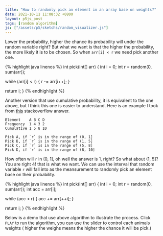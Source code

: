 ```yaml
---
title: "How to randomly pick an element in an array base on weights?"
date: 2021-10-11 11:08:32 +0800
layout: p5js_post
tags: [random algorithm]
js: ["/assets/p5/sketchs/random_visualizer.js"]
---
```


Lower the probability, higher the chance its probability will under the random
variable right? But what we want is that the higher the probability, the more
likely it is to be chosen. So when `arr[i] < r` we need pick another one.

{% highlight java linenos %}
int pick(int[] arr) {
  int i = 0;
  int r = random(0, sum(arr));

  while (arr[i] < r) {
    r -= arr[i++];
  }

  return i;
}
{% endhighlight %}



Another version that use cumulative probability, it is equivalent to the one
above, but I think this one is easier to understand. Here is an example I took
from [this](https://stackoverflow.com/questions/17250568/randomly-choosing-from-a-list-with-weighted-probabilities) stackoverflow answer.

```
Element    A B C D
Frequency  1 4 3 2
Cumulative 1 5 8 10

Pick A, if `r` is in the range of (0, 1]
Pick B, if `r` is in the range of (1, 5]
Pick C, if `r` is in the range of (5, 8]
Pick D, if `r` is in the range of (8, 10]
```

How often will `r` in (0, 1], oh well the answer is 1, right? So what about (1,
5]? You are right 4! that is what we want. We can use the interval that random
variable `r` will fall into as the meansurement to randomly pick an element
base on their probability.

{% highlight java linenos %}
int pick(int[] arr) {
  int i = 0;
  int r = random(0, sum(arr));
  int acc = arr[i];

  while (acc < r) {
    acc += arr[++i];
  }

  return i;
}
{% endhighlight %}

Below is a demo that use above algorithm to illustrate the process. Click
`PLAY` to run the algorithm, you can use the slider to control each
animals weights ( higher the weighs means the higher the chance it will be
pick.)

<div id="p5-sketch-random-visualizer" class="p5-sketch-container" />
